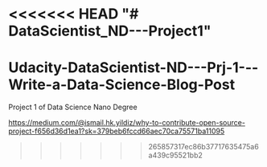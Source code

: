 <<<<<<< HEAD
"# DataScientist_ND---Project1" 
=======
# Udacity-DataScientist-ND---Prj-1---Write-a-Data-Science-Blog-Post

Project 1 of Data Science Nano Degree 


https://medium.com/@ismail.hk.yildiz/why-to-contribute-open-source-project-f656d36d1ea1?sk=379beb6fccd66aec70ca75571ba11095
>>>>>>> 265857317ec86b37717635475a6a439c95521bb2
